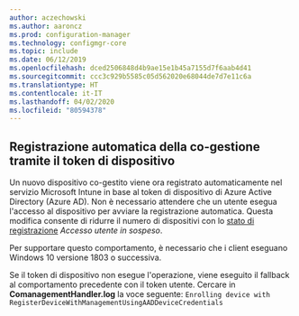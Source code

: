 ```yaml
---
author: aczechowski
ms.author: aaroncz
ms.prod: configuration-manager
ms.technology: configmgr-core
ms.topic: include
ms.date: 06/12/2019
ms.openlocfilehash: dced2506848d4b9ae15e1b45a7155d7f6aab4d41
ms.sourcegitcommit: ccc3c929b5585c05d562020e68044de7d7e11c6a
ms.translationtype: HT
ms.contentlocale: it-IT
ms.lasthandoff: 04/02/2020
ms.locfileid: "80594378"
---
```

## <a name="co-management-auto-enrollment-using-device-token"></a><a name="bkmk_comgmt"></a> Registrazione automatica della co-gestione tramite il token di dispositivo

<!--4454491-->

Un nuovo dispositivo co-gestito viene ora registrato automaticamente nel servizio Microsoft Intune in base al token di dispositivo di Azure Active Directory (Azure AD). Non è necessario attendere che un utente esegua l'accesso al dispositivo per avviare la registrazione automatica. Questa modifica consente di ridurre il numero di dispositivi con lo [stato di registrazione](/sccm/comanage/how-to-monitor#co-management-enrollment-status) *Accesso utente in sospeso*.

Per supportare questo comportamento, è necessario che i client eseguano Windows 10 versione 1803 o successiva.

Se il token di dispositivo non esegue l'operazione, viene eseguito il fallback al comportamento precedente con il token utente. Cercare in **ComanagementHandler.log** la voce seguente: `Enrolling device with RegisterDeviceWithManagementUsingAADDeviceCredentials`
